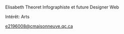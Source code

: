 Elisabeth Theoret
Infographiste et future Designer Web

Intérêt: Arts


e2196008@cmaisonneuve.qc.ca
